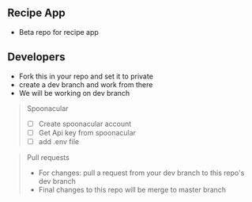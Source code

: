 ## Recipe App

- Beta repo for recipe app

## Developers

- Fork this in your repo and set it to private
- create a dev branch and work from there
- We will be working on dev branch

> Spoonacular
> - [ ] Create spoonacular account
> - [ ] Get Api key from spoonacular
> - [ ] add .env file

> Pull requests
> - For changes: pull a request from your dev branch to this repo's dev branch
> - Final changes to this repo will be merge to master branch
